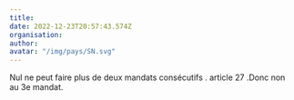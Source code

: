 ```yaml
---
title: 
date: 2022-12-23T20:57:43.574Z
organisation: 
author: 
avatar: "/img/pays/SN.svg"
---
```


Nul ne peut faire plus de deux mandats consécutifs . article 27
.Donc non au 3e mandat.